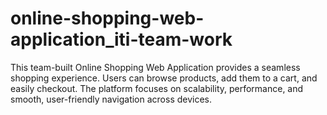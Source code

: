 # online-shopping-web-application_iti-team-work
This team-built Online Shopping Web Application provides a seamless shopping experience. Users can browse products, add them to a cart, and easily checkout. The platform focuses on scalability, performance, and smooth, user-friendly navigation across devices.
